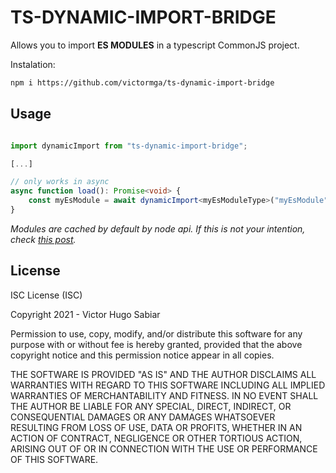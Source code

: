 
# TS-DYNAMIC-IMPORT-BRIDGE

Allows you to import **ES MODULES** in a typescript CommonJS project.

Instalation:
```bash
npm i https://github.com/victormga/ts-dynamic-import-bridge
```


## Usage

```typescript

import dynamicImport from "ts-dynamic-import-bridge";

[...]

// only works in async
async function load(): Promise<void> {
	const myEsModule = await dynamicImport<myEsModuleType>("myEsModule");
}

```

*Modules are cached by default by node api. If this is not your intention, check [this post](https://ar.al/2021/02/22/cache-busting-in-node.js-dynamic-esm-imports/).*

## License

ISC License (ISC)

  

Copyright 2021 - Victor Hugo Sabiar

  

Permission to use, copy, modify, and/or distribute this software for any purpose with or without fee is hereby granted, provided that the above copyright notice and this permission notice appear in all copies.

  

THE SOFTWARE IS PROVIDED "AS IS" AND THE AUTHOR DISCLAIMS ALL WARRANTIES WITH REGARD TO THIS SOFTWARE INCLUDING ALL IMPLIED WARRANTIES OF MERCHANTABILITY AND FITNESS. IN NO EVENT SHALL THE AUTHOR BE LIABLE FOR ANY SPECIAL, DIRECT, INDIRECT, OR CONSEQUENTIAL DAMAGES OR ANY DAMAGES WHATSOEVER RESULTING FROM LOSS OF USE, DATA OR PROFITS, WHETHER IN AN ACTION OF CONTRACT, NEGLIGENCE OR OTHER TORTIOUS ACTION, ARISING OUT OF OR IN CONNECTION WITH THE USE OR PERFORMANCE OF THIS SOFTWARE.